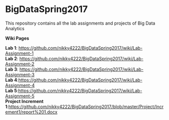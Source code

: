 # BigDataSpring2017<br>
This repository contains all the lab assignments and projects of Big Data Analytics<br>

<b>Wiki Pages</b><br>

<b>Lab 1</b>: https://github.com/nikky4222/BigDataSpring2017/wiki/Lab-Assignment-1<br>
<b>Lab 2</b>: https://github.com/nikky4222/BigDataSpring2017/wiki/Lab-Assignment-2<br>
<b>Lab 3</b>: https://github.com/nikky4222/BigDataSpring2017/wiki/Lab-Assignment-3<br>
<b>Lab 4</b>:https://github.com/nikky4222/BigDataSpring2017/wiki/Lab-Assignment-4<br>
<b>Lab 5</b>:https://github.com/nikky4222/BigDataSpring2017/wiki/Lab-Assignment-5<br>
<b>Project Increment 1</b>:https://github.com/nikky4222/BigDataSpring2017/blob/master/Project/Increment1/report%201.docx


